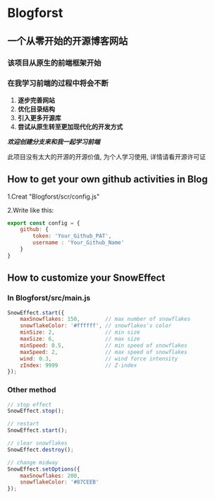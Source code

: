 # Blogforst
## 一个从零开始的开源博客网站
### 该项目从原生的前端框架开始
### 在我学习前端的过程中将会不断
1. **逐步完善网站**
2. **优化目录结构**
3. **引入更多开源库**
4. **尝试从原生转至更加现代化的开发方式**

***欢迎创建分支来和我一起学习前端***

此项目没有太大的开源的开源价值, 为个人学习使用, 详情请看开源许可证

## How to get your own github activities in Blog
1.Creat "Blogforst/scr/config.js"

2.Write like this:
````javascript
export const config = {
    github: {
        token: 'Your_Github_PAT',
        username : 'Your_Github_Name'
    }
}   
````

## How to customize your SnowEffect

### In Blogforst/src/main.js
```javascript
SnowEffect.start({
    maxSnowflakes: 150,        // max number of snowflakes
    snowflakeColor: '#ffffff', // snowflakes's color
    minSize: 2,                // min size
    maxSize: 6,                // max size
    minSpeed: 0.5,             // min speed of snowflakes
    maxSpeed: 2,               // max speed of snowflakes
    wind: 0.3,                 // wind force intensity
    zIndex: 9999               // Z-index
});
```
### Other method
```javascript
// stop effect
SnowEffect.stop();

// restart
SnowEffect.start();

// clear snowflakes
SnowEffect.destroy();

// change midway
SnowEffect.setOptions({
    maxSnowflakes: 200,
    snowflakeColor: '#87CEEB'
});
```